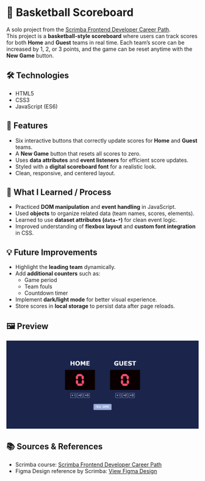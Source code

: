# 🏀 Basketball Scoreboard

A solo project from the [Scrimba Frontend Developer Career Path](https://scrimba.com/frontend-path-c0j).  
This project is a **basketball-style scoreboard** where users can track scores for both **Home** and **Guest** teams in real time. Each team’s score can be increased by 1, 2, or 3 points, and the game can be reset anytime with the **New Game** button.

## 🛠️ Technologies
- HTML5  
- CSS3  
- JavaScript (ES6)

## 🚀 Features
- Six interactive buttons that correctly update scores for **Home** and **Guest** teams.  
- A **New Game** button that resets all scores to zero.  
- Uses **data attributes** and **event listeners** for efficient score updates.  
- Styled with a **digital scoreboard font** for a realistic look.  
- Clean, responsive, and centered layout.

## 🧠 What I Learned / Process
- Practiced **DOM manipulation** and **event handling** in JavaScript.  
- Used **objects** to organize related data (team names, scores, elements).  
- Learned to use **dataset attributes (`data-*`)** for clean event logic.  
- Improved understanding of **flexbox layout** and **custom font integration** in CSS.  

## 💡 Future Improvements
- Highlight the **leading team** dynamically.  
- Add **additional counters** such as:
  - Game period  
  - Team fouls  
  - Countdown timer  
- Implement **dark/light mode** for better visual experience.  
- Store scores in **local storage** to persist data after page reloads.

## 🖼️ Preview

![Basketball Scoreboard Preview Screenshot](images/screenshot-basketballScoreboard.png)

## 📚 Sources & References
- Scrimba course: [Scrimba Frontend Developer Career Path](https://scrimba.com/frontend-path-c0j)  
- Figma Design reference by Scrimba: [View Figma Design](https://www.figma.com/design/YC48MCx4frBFtYoz6rNJE6/Basketball-Scoreboard?node-id=0-1&p=f&t=EtxyyQtB3vZFm3YL-0)
